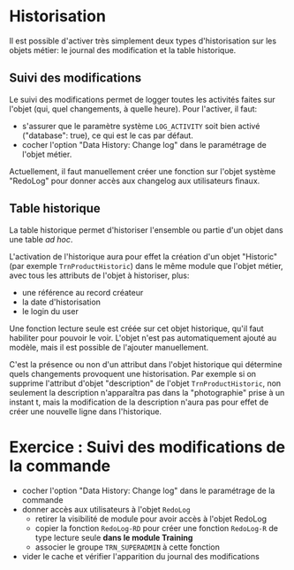 Historisation
====================

Il est possible d'activer très simplement deux types d'historisation sur les objets métier: le journal des modification et la table historique.

Suivi des modifications
---------------------------

Le suivi des modifications permet de logger toutes les activités faites sur l'objet (qui, quel changements, à quelle heure). Pour l'activer, il faut:
- s'assurer que le paramètre système `LOG_ACTIVITY` soit bien activé ("database": true), ce qui est le cas par défaut.
- cocher l'option "Data History: Change log" dans le paramétrage de l'objet métier.

<div class="error">Actuellement, il faut manuellement créer une fonction sur l'objet système "RedoLog" pour donner accès aux changelog aux utilisateurs finaux.</div>

Table historique
---------------------------

La table historique permet d'historiser l'ensemble ou partie d'un objet dans une table *ad hoc*.

L'activation de l'historique aura pour effet la création d'un objet "Historic" (par exemple `TrnProductHistoric`) dans le même module que l'objet métier, avec tous les attributs de l'objet à historiser, plus:
- une référence au record créateur
- la date d'historisation
- le login du user

Une fonction lecture seule est créée sur cet objet historique, qu'il faut habiliter pour pouvoir le voir. L'objet n'est pas automatiquement ajouté au modèle, mais il est possible de l'ajouter manuellement.

C'est la présence ou non d'un attribut dans l'objet historique qui détermine quels changements provoquent une historisation. Par exemple si on supprime l'attribut d'objet "description" de l'objet `TrnProductHistoric`, non seulement la description n'apparaîtra pas dans la "photographie" prise à un instant t, mais la modification de la description n'aura pas pour effet de créer une nouvelle ligne dans l'historique.



Exercice : Suivi des modifications de la commande
====================

- cocher l'option "Data History: Change log" dans le paramétrage de la commande
- donner accès aux utilisateurs à l'objet `RedoLog`
    - retirer la visibilité de module pour avoir accès à l'objet RedoLog
    - copier la fonction `RedoLog-RD` pour créer une fonction `RedoLog-R` de type lecture seule **dans le module Training**
    - associer le groupe `TRN_SUPERADMIN` à cette fonction
- vider le cache et vérifier l'apparition du journal des modifications
